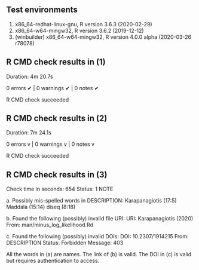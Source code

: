 ## Test environments
1. x86_64-redhat-linux-gnu, R version 3.6.3 (2020-02-29)
2. x86_64-w64-mingw32, R version 3.6.2 (2019-12-12)
3. (winbuilder) x86_64-w64-mingw32, R version 4.0.0 alpha (2020-03-26 r78078)

## R CMD check results in (1)
Duration: 4m 20.7s

0 errors ✔ | 0 warnings ✔ | 0 notes ✔

R CMD check succeeded

## R CMD check results in (2)
Duration: 7m 24.1s

0 errors v | 0 warnings v | 0 notes v

R CMD check succeeded

## R CMD check results in (3)
Check time in seconds: 654
Status: 1 NOTE

a. Possibly mis-spelled words in DESCRIPTION:
  Karapanagiotis (17:5)
  Maddala (15:14)
  diseq (8:18)

b. Found the following (possibly) invalid file URI:
  URI: Karapanagiotis (2020)
    From: man/minus_log_likelihood.Rd

c. Found the following (possibly) invalid DOIs:
  DOI: 10.2307/1914215
    From: DESCRIPTION
    Status: Forbidden
    Message: 403

All the words in (a) are names. The link of (b) is valid. The DOI in (c) is valid but requires authentication to access.
